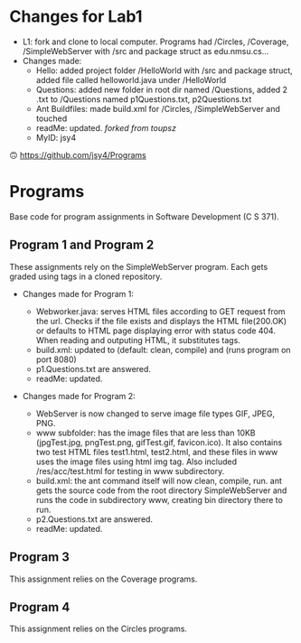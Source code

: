 # Changes for Lab1
* L1: fork and clone to local computer. Programs had /Circles, /Coverage, /SimpleWebServer with /src and package struct as edu.nmsu.cs...
* Changes made:
	* Hello: added project folder /HelloWorld with /src and package struct, added file called helloworld.java under /HelloWorld
	* Questions: added new folder in root dir named /Questions, added 2 .txt to /Questions named p1Questions.txt, p2Questions.txt 
	* Ant Buildfiles: made build.xml for /Circles, /SimpleWebServer and touched
	* readMe: updated.
	_forked from toupsz_
	* MyID: jsy4

:upside_down_face: https://github.com/jsy4/Programs


# Programs
Base code for program assignments in Software Development (C S 371). 

## Program 1 and Program 2
These assignments rely on the SimpleWebServer program. Each gets graded using tags in a cloned repository.

* Changes made for Program 1: 
	* Webworker.java: serves HTML files according to GET request from the url. Checks if the file exists and displays the HTML file(200.OK) or defaults to HTML page displaying error with status code 404. When reading and outputing HTML, it substitutes tags. 
	* build.xml: updated to <ant> (default: clean, compile) and <ant run> (runs program on port 8080) 
	* p1.Questions.txt are answered.
	* readMe: updated.

* Changes made for Program 2:
	* WebServer is now changed to serve image file types GIF, JPEG, PNG.
	* www subfolder: has the image files that are less than 10KB (jpgTest.jpg, pngTest.png, gifTest.gif, favicon.ico). It also contains two test HTML files test1.html, test2.html, and these files in www uses the image files using html img tag. Also included /res/acc/test.html for testing in www subdirectory.
	* build.xml: the ant command itself will now clean, compile, run. ant gets the source code from the root directory SimpleWebServer and runs the code in subdirectory www, creating bin directory there to run.
	* p2.Questions.txt are answered.
	* readMe: updated.


## Program 3
This assignment relies on the Coverage programs. 

## Program 4
This assignment relies on the Circles programs. 
